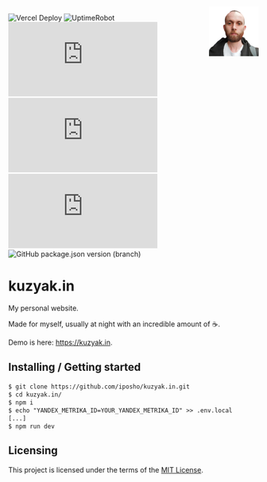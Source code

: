 <img src="./public/me.webp" width="100px" alt="Logo of the project" align="right" />

![Vercel Deploy](https://therealsujitk-vercel-badge.vercel.app/?app=kuzyak-in)
![UptimeRobot](https://img.shields.io/uptimerobot/ratio/7/m791492049-6dbfea544e7e89bf7b42eae3)
![GitHub code size in bytes](https://img.shields.io/github/languages/code-size/iposho/kuzyak.in)
![GitHub License](https://img.shields.io/github/license/iposho/kuzyak.in)
![GitHub last commit (by committer)](https://img.shields.io/github/last-commit/iposho/kuzyak.in)
![GitHub package.json version (branch)](https://img.shields.io/github/package-json/v/iposho/kuzyak.in/main)


# kuzyak.in

My personal website.

Made for myself, usually at night with an incredible amount of ☕.

Demo is here: https://kuzyak.in.

## Installing / Getting started


```shell
$ git clone https://github.com/iposho/kuzyak.in.git
$ cd kuzyak.in/
$ npm i
$ echo "YANDEX_METRIKA_ID=YOUR_YANDEX_METRIKA_ID" >> .env.local
[...]
$ npm run dev
```

## Licensing

This project is licensed under the terms of the [MIT License](LICENSE).
